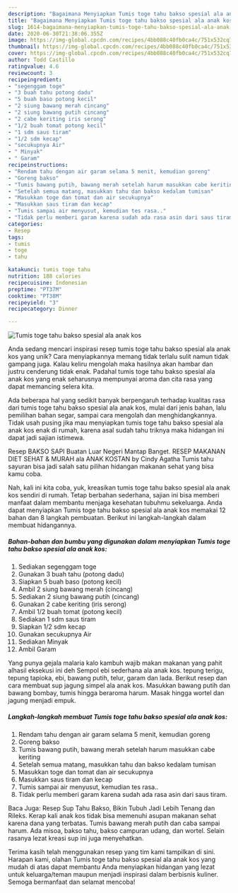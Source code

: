 ```yaml
---
description: "Bagaimana Menyiapkan Tumis toge tahu bakso spesial ala anak kos, Lezat Sekali"
title: "Bagaimana Menyiapkan Tumis toge tahu bakso spesial ala anak kos, Lezat Sekali"
slug: 1614-bagaimana-menyiapkan-tumis-toge-tahu-bakso-spesial-ala-anak-kos-lezat-sekali
date: 2020-06-30T21:38:06.355Z
image: https://img-global.cpcdn.com/recipes/4bb088c40fb0ca4c/751x532cq70/tumis-toge-tahu-bakso-spesial-ala-anak-kos-foto-resep-utama.jpg
thumbnail: https://img-global.cpcdn.com/recipes/4bb088c40fb0ca4c/751x532cq70/tumis-toge-tahu-bakso-spesial-ala-anak-kos-foto-resep-utama.jpg
cover: https://img-global.cpcdn.com/recipes/4bb088c40fb0ca4c/751x532cq70/tumis-toge-tahu-bakso-spesial-ala-anak-kos-foto-resep-utama.jpg
author: Todd Castillo
ratingvalue: 4.6
reviewcount: 3
recipeingredient:
- "segenggam toge"
- "3 buah tahu potong dadu"
- "5 buah baso potong kecil"
- "2 siung bawang merah cincang"
- "2 siung bawang putih cincang"
- "2 cabe keriting iris serong"
- "1/2 buah tomat potong kecil"
- "1 sdm saus tiram"
- "1/2 sdm kecap"
- "secukupnya Air"
- " Minyak"
- " Garam"
recipeinstructions:
- "Rendam tahu dengan air garam selama 5 menit, kemudian goreng"
- "Goreng bakso"
- "Tumis bawang putih, bawang merah setelah harum masukkan cabe keriting"
- "Setelah semua matang, masukkan tahu dan bakso kedalam tumisan"
- "Masukkan toge dan tomat dan air secukupnya"
- "Masukkan saus tiram dan kecap"
- "Tumis sampai air menyusut, kemudian tes rasa.."
- "Tidak perlu memberi garam karena sudah ada rasa asin dari saus tiram."
categories:
- Resep
tags:
- tumis
- toge
- tahu

katakunci: tumis toge tahu 
nutrition: 188 calories
recipecuisine: Indonesian
preptime: "PT37M"
cooktime: "PT38M"
recipeyield: "3"
recipecategory: Dinner

---
```



![Tumis toge tahu bakso spesial ala anak kos](https://img-global.cpcdn.com/recipes/4bb088c40fb0ca4c/751x532cq70/tumis-toge-tahu-bakso-spesial-ala-anak-kos-foto-resep-utama.jpg)

Anda sedang mencari inspirasi resep tumis toge tahu bakso spesial ala anak kos yang unik? Cara menyiapkannya memang tidak terlalu sulit namun tidak gampang juga. Kalau keliru mengolah maka hasilnya akan hambar dan justru cenderung tidak enak. Padahal tumis toge tahu bakso spesial ala anak kos yang enak seharusnya mempunyai aroma dan cita rasa yang dapat memancing selera kita.

Ada beberapa hal yang sedikit banyak berpengaruh terhadap kualitas rasa dari tumis toge tahu bakso spesial ala anak kos, mulai dari jenis bahan, lalu pemilihan bahan segar, sampai cara mengolah dan menghidangkannya. Tidak usah pusing jika mau menyiapkan tumis toge tahu bakso spesial ala anak kos enak di rumah, karena asal sudah tahu triknya maka hidangan ini dapat jadi sajian istimewa.

Resep BAKSO SAPI Buatan Luar Negeri Mantap Banget. RESEP MAKANAN DIET SEHAT &amp; MURAH ala ANAK KOSTAN by Cindy Agatha Tumis tahu sayuran bisa jadi salah satu pilihan hidangan makanan sehat yang bisa kamu coba.


Nah, kali ini kita coba, yuk, kreasikan tumis toge tahu bakso spesial ala anak kos sendiri di rumah. Tetap berbahan sederhana, sajian ini bisa memberi manfaat dalam membantu menjaga kesehatan tubuhmu sekeluarga. Anda dapat menyiapkan Tumis toge tahu bakso spesial ala anak kos memakai 12 bahan dan 8 langkah pembuatan. Berikut ini langkah-langkah dalam membuat hidangannya.

<!--inarticleads1-->

##### Bahan-bahan dan bumbu yang digunakan dalam menyiapkan Tumis toge tahu bakso spesial ala anak kos:

1. Sediakan segenggam toge
1. Gunakan 3 buah tahu (potong dadu)
1. Siapkan 5 buah baso (potong kecil)
1. Ambil 2 siung bawang merah (cincang)
1. Sediakan 2 siung bawang putih (cincang)
1. Gunakan 2 cabe keriting (iris serong)
1. Ambil 1/2 buah tomat (potong kecil)
1. Sediakan 1 sdm saus tiram
1. Siapkan 1/2 sdm kecap
1. Gunakan secukupnya Air
1. Sediakan  Minyak
1. Ambil  Garam


Yang punya gejala malaria kalo kambuh wajib makan makanan yang pahit alhasil eksekusi ini deh Sempol ebi sederhana ala anak kos. tepung terigu, tepung tapioka, ebi, bawang putih, telur, garam dan lada. Berikut resep dan cara membuat sup jagung simpel ala anak kos. Masukkan bawang putih dan bawang bombay, tumis hingga beraroma harum. Masak hingga wortel dan jagung menjadi empuk. 

<!--inarticleads2-->

##### Langkah-langkah membuat Tumis toge tahu bakso spesial ala anak kos:

1. Rendam tahu dengan air garam selama 5 menit, kemudian goreng
1. Goreng bakso
1. Tumis bawang putih, bawang merah setelah harum masukkan cabe keriting
1. Setelah semua matang, masukkan tahu dan bakso kedalam tumisan
1. Masukkan toge dan tomat dan air secukupnya
1. Masukkan saus tiram dan kecap
1. Tumis sampai air menyusut, kemudian tes rasa..
1. Tidak perlu memberi garam karena sudah ada rasa asin dari saus tiram.


Baca Juga: Resep Sup Tahu Bakso, Bikin Tubuh Jadi Lebih Tenang dan Rileks. Kerap kali anak kos tidak bisa memenuhi asupan makanan sehat karena dana yang terbatas. Tumis bawang merah putih dan caba sampai harum. Ada misoa, bakso tahu, bakso campuran udang, dan wortel. Selain rasanya lezat kreasi sup ini juga menyehatkan. 

Terima kasih telah menggunakan resep yang tim kami tampilkan di sini. Harapan kami, olahan Tumis toge tahu bakso spesial ala anak kos yang mudah di atas dapat membantu Anda menyiapkan hidangan yang lezat untuk keluarga/teman maupun menjadi inspirasi dalam berbisnis kuliner. Semoga bermanfaat dan selamat mencoba!
